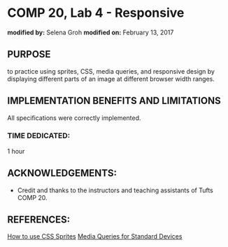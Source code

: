 # COMP 20, Lab 4 - Responsive
**modified by:** Selena Groh
**modified on:** February 13, 2017

## PURPOSE
to practice using sprites, CSS, media queries, and responsive design by displaying different parts of an image at different browser width ranges.

## IMPLEMENTATION BENEFITS AND LIMITATIONS
All specifications were correctly implemented.

### TIME DEDICATED:
1 hour
        
## ACKNOWLEDGEMENTS:
* Credit and thanks to the instructors and teaching assistants of Tufts COMP 20.
    
## REFERENCES:
[How to use CSS Sprites](https://varvy.com/pagespeed/combine-images-css-sprites.html)
[Media Queries for Standard Devices](https://css-tricks.com/snippets/css/media-queries-for-standard-devices/)